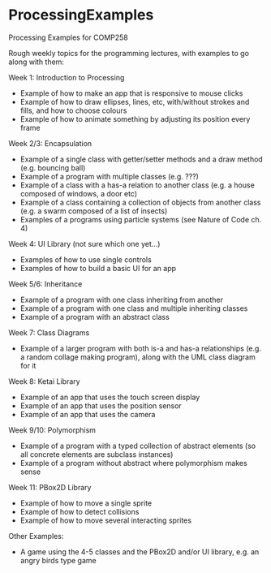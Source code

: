 ProcessingExamples
==================

Processing Examples for COMP258

Rough weekly topics for the programming lectures, with examples to go along with them:

Week 1: Introduction to Processing
* Example of how to make an app that is responsive to mouse clicks
* Example of how to draw ellipses, lines, etc, with/without strokes and fills, and how to choose colours
* Example of how to animate something by adjusting its position every frame

Week 2/3: Encapsulation
* Example of a single class with getter/setter methods and a draw method (e.g. bouncing ball)
* Example of a program with multiple classes (e.g. ???)
* Example of a class with a has-a relation to another class (e.g. a house composed of windows, a door etc)
* Example of a class containing a collection of objects from another class (e.g. a swarm composed of a list of insects)
* Examples of a programs using particle systems (see Nature of Code ch. 4)

Week 4: UI Library (not sure which one yet...)
* Examples of how to use single controls
* Examples of how to build a basic UI for an app

Week 5/6: Inheritance
* Example of a program with one class inheriting from another
* Example of a program with one class and multiple inheriting classes
* Example of a program with an abstract class

Week 7: Class Diagrams
* Example of a larger program with both is-a and has-a relationships (e.g. a random collage making program), along with the UML class diagram for it
 
Week 8: Ketai Library
* Example of an app that uses the touch screen display
* Example of an app that uses the position sensor
* Example of an app that uses the camera

Week 9/10: Polymorphism
* Example of a program with a typed collection of abstract elements (so all concrete elements are subclass instances)
* Example of a program without abstract where polymorphism makes sense

Week 11: PBox2D Library
* Example of how to move a single sprite
* Example of how to detect collisions
* Example of how to move several interacting sprites

Other Examples:
* A game using the 4-5 classes and the PBox2D and/or UI library, e.g. an angry birds type game
